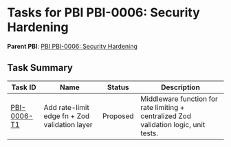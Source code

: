 # Tasks for PBI PBI-0006: Security Hardening

**Parent PBI**: [PBI PBI-0006: Security Hardening](./prd.md)

## Task Summary

| Task ID | Name | Status | Description |
|---------|------|--------|-------------|
| [PBI-0006-T1](./PBI-0006-T1.md) | Add rate-limit edge fn + Zod validation layer | Proposed | Middleware function for rate limiting + centralized Zod validation logic, unit tests. |

